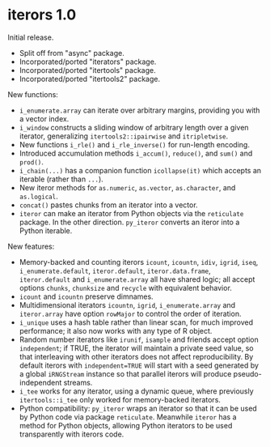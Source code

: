 # iterors  1.0

Initial release.

  * Split off from "async" package.
  * Incorporated/ported "iterators" package.
  * Incorporated/ported "itertools" package.
  * Incorporated/ported "itertools2" package.  

New functions:

  * `i_enumerate.array` can iterate over arbitrary margins, providing you
    with a vector index.
  * `i_window` constructs a sliding window of arbitrary length over a given
    iterator, generalizing `itertools2::ipairwise` and `itripletwise`.
  * New functions `i_rle()` and `i_rle_inverse()` for run-length encoding.
  * Introduced accumulation methods `i_accum()`, `reduce()`, and `sum()`
    and `prod()`.
  * `i_chain(...)` has a companion function `icollapse(it)` which accepts
    an iterable (rather than `...`).
  * New iteror methods for `as.numeric`, `as.vector`, `as.character`,
    and `as.logical`.
  * `concat()` pastes chunks from an iterator into a vector.
  * `iteror` can make an iterator from Python objects via the
    `reticulate` package. In the other direction. `py_iteror` converts
    an iteror into a Python iterable.

New features:

  * Memory-backed and counting iterors `icount`, `icountn`, `idiv`,
    `igrid`, `iseq`, `i_enumerate.default`, `iteror.default`,
    `iteror.data.frame`, `iteror.default` and `i_enumerate.array`
    all have shared logic; all accept options `chunks`, `chunksize`
    and `recycle` with equivalent behavior.
  * `icount` and `icountn` preserve dimnames.
  * Multidimensional iterators `icountn`, `igrid`, `i_enumerate.array` and
    `iteror.array` have option `rowMajor` to control the order of iteration.
  * `i_unique` uses a hash table rather than linear scan, for much improved
    performance; it also now works with any type of R object.
  * Random number iterators like `irunif`, `isample` and friends
    accept option `independent`; if TRUE, the iterator will maintain a
    private seed value, so that interleaving with other iterators does
    not affect reproducibility. By default iterors with `independent=TRUE`
    will start with a seed generated by a global `iRNGStream` instance
    so that parallel iterors will produce pseudo-independent streams.
  * `i_tee` works for any iterator, using a dynamic queue,
    where previously `itertools::i_tee` only worked for
    memory-backed iterators.
  * Python compatibility: `py_iteror` wraps an iterator so that it can be used by Python code via package `reticulate`. Meanwhile `iteror` has a method for Python objects, allowing Python iterators to be used transparently with iterors code.
